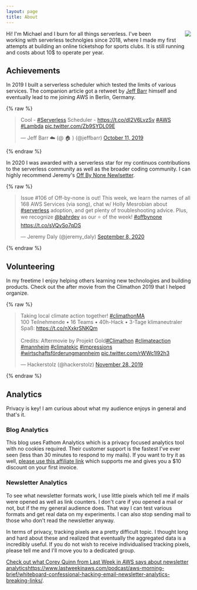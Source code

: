 ```yaml
---
layout: page
title: About
---
```


<img style="float: right; padding-left: 40px;" src="https://avatars3.githubusercontent.com/u/1830132?s=460&u=88b1451736a997773aa729e08a83a1fe3ada8f07#right">

Hi! I'm Michael and I burn for all things serverless. I've been working with serverless technolgies since 2018, where I made my first attempts at building an online ticketshop for sports clubs. It is still running and costs about 10$ to operate per year.

## Achievements

In 2019 I built a serverless scheduler which tested the limits of various services. The companion article got a retweet by [Jeff Barr](https://twitter.com/jeffbarr) himself and eventually lead to me joining AWS in Berlin, Germany.

{% raw %}
<blockquote class="twitter-tweet"><p lang="en" dir="ltr">Cool - <a href="https://twitter.com/hashtag/Serverless?src=hash&amp;ref_src=twsrc%5Etfw">#Serverless</a> Scheduler - <a href="https://t.co/dI2V6LvzSv">https://t.co/dI2V6LvzSv</a> <a href="https://twitter.com/hashtag/AWS?src=hash&amp;ref_src=twsrc%5Etfw">#AWS</a> <a href="https://twitter.com/hashtag/Lambda?src=hash&amp;ref_src=twsrc%5Etfw">#Lambda</a> <a href="https://t.co/Zb9SYDL09E">pic.twitter.com/Zb9SYDL09E</a></p>&mdash; Jeff Barr ☁️ (@ 🏠 ) (@jeffbarr) <a href="https://twitter.com/jeffbarr/status/1182706563716222979?ref_src=twsrc%5Etfw">October 11, 2019</a></blockquote> <script async src="https://platform.twitter.com/widgets.js" charset="utf-8"></script>
{% endraw %}

In 2020 I was awarded with a serverless star for my continuos contributions to the serverless community as well as the broader coding community. I can highly recommend Jeremy's [Off By None Newlsetter](https://www.jeremydaly.com/newsletter/).

{% raw %}
<blockquote class="twitter-tweet"><p lang="en" dir="ltr">Issue #106 of Off-by-none is out! This week, we learn the names of all 168 AWS Services (via song), chat w/ Holly Mesrobian about <a href="https://twitter.com/hashtag/serverless?src=hash&amp;ref_src=twsrc%5Etfw">#serverless</a> adoption, and get plenty of troubleshooting advice. Plus, we recognize <a href="https://twitter.com/bahrdev?ref_src=twsrc%5Etfw">@bahrdev</a> as our ⭐️ of the week! <a href="https://twitter.com/hashtag/offbynone?src=hash&amp;ref_src=twsrc%5Etfw">#offbynone</a> <a href="https://t.co/sVQvSo7qDS">https://t.co/sVQvSo7qDS</a></p>&mdash; Jeremy Daly (@jeremy_daly) <a href="https://twitter.com/jeremy_daly/status/1303474855283654663?ref_src=twsrc%5Etfw">September 8, 2020</a></blockquote> <script async src="https://platform.twitter.com/widgets.js" charset="utf-8"></script>
{% endraw %}

## Volunteering

In my freetime I enjoy helping others learning new technologies and building products. Check out the after movie from the Climathon 2019 that I helped organize.

{% raw %}
<blockquote class="twitter-tweet"><p lang="de" dir="ltr">Taking local climate action together! <a href="https://twitter.com/hashtag/climathonMA?src=hash&amp;ref_src=twsrc%5Etfw">#climathonMA</a><br>100 Teilnehmende • 16 Teams • 40h-Hack • 3-Tage klimaneutraler Spaß: <a href="https://t.co/nXxkrSNKQm">https://t.co/nXxkrSNKQm</a><br><br>Credits: Aftermovie by Projekt Gold<a href="https://twitter.com/hashtag/Climathon?src=hash&amp;ref_src=twsrc%5Etfw">#Climathon</a> <a href="https://twitter.com/hashtag/climateaction?src=hash&amp;ref_src=twsrc%5Etfw">#climateaction</a> <a href="https://twitter.com/hashtag/mannheim?src=hash&amp;ref_src=twsrc%5Etfw">#mannheim</a> <a href="https://twitter.com/hashtag/climatekic?src=hash&amp;ref_src=twsrc%5Etfw">#climatekic</a> <a href="https://twitter.com/hashtag/impressions?src=hash&amp;ref_src=twsrc%5Etfw">#impressions</a> <a href="https://twitter.com/hashtag/wirtschaftsf%C3%B6rderungmannheim?src=hash&amp;ref_src=twsrc%5Etfw">#wirtschaftsförderungmannheim</a> <a href="https://t.co/rWWc1l92h3">pic.twitter.com/rWWc1l92h3</a></p>&mdash; Hackerstolz (@hackerstolz) <a href="https://twitter.com/hackerstolz/status/1200110696165527553?ref_src=twsrc%5Etfw">November 28, 2019</a></blockquote> <script async src="https://platform.twitter.com/widgets.js" charset="utf-8"></script>
{% endraw %}

## Analytics

Privacy is key! I am curious about what my audience enjoys in general and that's it.

### Blog Analytics

This blog uses Fathom Analytics which is a privacy focused analytics tool with no cookies required. Their customer support is the fastest I've ever seen (less than 30 minutes to respond to my mails). If you want to try it as well, [please use this affiliate link](https://usefathom.com/ref/I1EFJ1) which supports me and gives you a $10 discount on your first invoice.

### Newsletter Analytics

To see what newsletter formats work, I use little pixels which tell me if mails were opened as well as link counters. I don't care if you opened a mail or not, but if the my general audience does. That way I can test various formats and get real data on my experiments. I can also stop sending mail to those who don't read the newsletter anyway.

In terms of privacy, tracking pixels are a pretty difficult topic. I thought long and hard about these and realized that eventually the aggregated data is a incredibly useful. If you do not wish to receive individualised tracking pixels, please tell me and I'll move you to a dedicated group.

[Check out what Corey Quinn from Last Week in AWS says about newsletter analytics]()https://www.lastweekinaws.com/podcast/aws-morning-brief/whiteboard-confessional-hacking-email-newsletter-analytics-breaking-links/.
